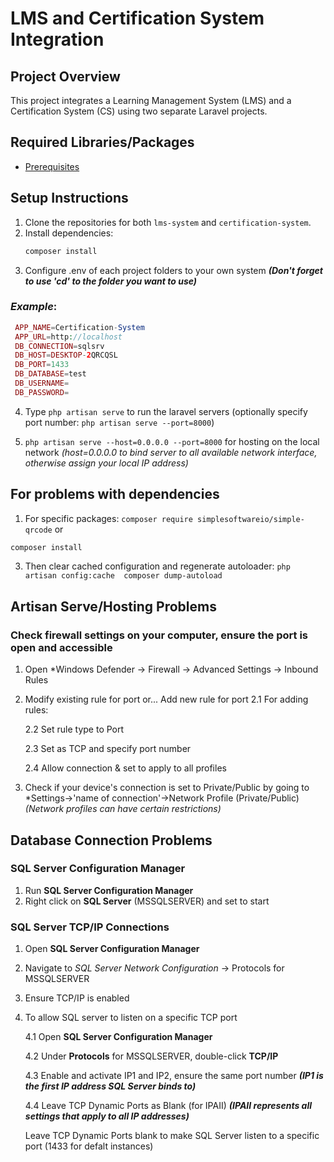 # LMS and Certification System Integration

## Project Overview
This project integrates a Learning Management System (LMS) and a Certification System (CS) using two separate Laravel projects.

## Required Libraries/Packages
- [Prerequisites](./Prerequisites.md)
  
## Setup Instructions
1. Clone the repositories for both `lms-system` and `certification-system`.
2. Install dependencies:
   ```bash
   composer install
3. Configure .env of each project folders to your own system ***(Don't forget to use 'cd' to the folder you want to use)***

### _Example_:
  ```php
   APP_NAME=Certification-System
   APP_URL=http://localhost
   DB_CONNECTION=sqlsrv
   DB_HOST=DESKTOP-2QRCQSL
   DB_PORT=1433
   DB_DATABASE=test
   DB_USERNAME=
   DB_PASSWORD=
````
4. Type ``php artisan serve`` to run the laravel servers (optionally specify port number: `php artisan serve --port=8000`)
   
5. ``php artisan serve --host=0.0.0.0 --port=8000``  for hosting on the local network
   _(host=0.0.0.0 to bind server to all available network interface, otherwise assign your local IP address)_

## For problems with dependencies

1. For specific packages:
``composer require simplesoftwareio/simple-qrcode``
or
```bash
composer install
```
3. Then clear cached configuration and regenerate autoloader:
``php artisan config:cache 
  composer dump-autoload``

## Artisan Serve/Hosting Problems
### Check firewall settings on your computer, ensure the port is open and accessible
1. Open *Windows Defender -> Firewall -> Advanced Settings -> Inbound Rules
2.  Modify existing rule for port or... Add new rule for port
      2.1 For adding rules:
    
      2.2 Set rule type to Port
   
      2.3 Set as TCP and specify port number
  
     2.4 Allow connection & set to apply to all profiles
  
4. Check if your device's connection is set to Private/Public by going to *Settings->'name of connection'->Network Profile (Private/Public)
    _(Network profiles can have certain restrictions)_

## Database Connection Problems
### SQL Server Configuration Manager
1. Run **SQL Server Configuration Manager**
2. Right click on **SQL Server** (MSSQLSERVER) and set to start

### SQL Server TCP/IP Connections
1. Open **SQL Server Configuration Manager**
2. Navigate to *SQL Server Network Configuration* -> Protocols for MSSQLSERVER
3. Ensure TCP/IP is enabled
4. To allow SQL server to listen on a specific TCP port
   
   4.1 Open **SQL Server Configuration Manager**
   
   4.2 Under **Protocols** for MSSQLSERVER, double-click **TCP/IP**
   
   4.3 Enable and activate IP1 and IP2, ensure the same port number **_(IP1 is the first IP address SQL Server binds to)_**
   
   4.4 Leave TCP Dynamic Ports as Blank (for IPAII) **_(IPAII represents all settings that apply to all IP addresses)_**
   
     Leave TCP Dynamic Ports blank to make SQL Server listen to a specific port (1433 for defalt instances)
